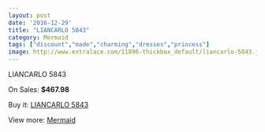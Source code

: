 ```yaml
---
layout: post
date: '2016-12-29'
title: "LIANCARLO 5843"
category: Mermaid
tags: ["discount","made","charming","dresses","princess"]
image: http://www.extralace.com/11896-thickbox_default/liancarlo-5843.jpg
---
```

LIANCARLO 5843

On Sales: **$467.98**
<a href="https://www.extralace.com/mermaid/5590-liancarlo-5843.html"><amp-img layout="responsive" width="600" height="600" src="//www.extralace.com/11896-thickbox_default/liancarlo-5843.jpg" alt="LIANCARLO 5843 0" /></a>
<a href="https://www.extralace.com/mermaid/5590-liancarlo-5843.html"><amp-img layout="responsive" width="600" height="600" src="//www.extralace.com/11897-thickbox_default/liancarlo-5843.jpg" alt="LIANCARLO 5843 1" /></a>

Buy it: [LIANCARLO 5843](https://www.extralace.com/mermaid/5590-liancarlo-5843.html "LIANCARLO 5843")

View more: [Mermaid](https://www.extralace.com/5-mermaid "Mermaid")